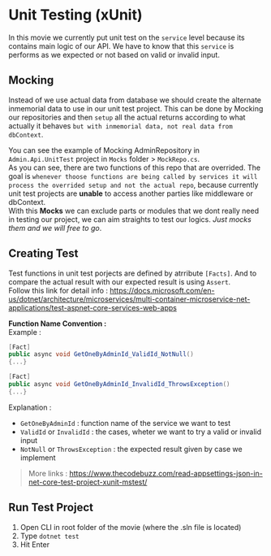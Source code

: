 
# Unit Testing (xUnit)
In this movie we currently put unit test on the `service` level because its contains main logic of our API. We have to know that this `service` is performs as we expected or not based on valid or invalid input.<br/>

## Mocking
Instead of we use actual data from database we should create the alternate inmemorial data to use in our unit test project. This can be done by Mocking our repositories and then `setup` all the actual returns according to what actually it behaves `but with inmemorial data, not real data from dbContext`.<br/>

You can see the example of Mocking AdminRepository in `Admin.Api.UnitTest` project in `Mocks` folder > `MockRepo.cs`.<br/> 
As you can see, there are two functions of this repo that are overrided. The goal is `whenever thoose functions are being called by services it will process the overrided setup and not the actual repo`, because currently unit test projects are **unable** to access another parties like middleware or dbContext. <br/>
With this **Mocks** we can exclude parts or modules that we dont really need in testing our project, we can aim straights to test our logics. *Just mocks them and we will free to go*.

## Creating Test
Test functions in unit test porjects are defined by atrribute `[Facts]`. And to compare the actual result with our expected result is using `Assert`.<br/>
Follow this link for detail info :
https://docs.microsoft.com/en-us/dotnet/architecture/microservices/multi-container-microservice-net-applications/test-aspnet-core-services-web-apps

**Function Name Convention :**<br/>
Example :
```c#
[Fact]
public async void GetOneByAdminId_ValidId_NotNull()
{...}

[Fact]
public async void GetOneByAdminId_InvalidId_ThrowsException()
{...}
```
Explanation :
- `GetOneByAdminId` : function name of the service we want to test
- `ValidId` or `InvalidId` : the cases, wheter we want to try a valid or invalid input
- `NotNull` or `ThrowsException` : the expected result given by case we implement

> More links : https://www.thecodebuzz.com/read-appsettings-json-in-net-core-test-project-xunit-mstest/

## Run Test Project
1. Open CLI in root folder of the movie (where the .sln file is located)
2. Type `dotnet test`
3. Hit Enter